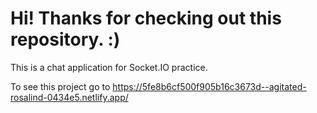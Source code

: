 # Hi! Thanks for checking out this repository. :)

This is a chat application for Socket.IO practice.

To see this project go to https://5fe8b6cf500f905b16c3673d--agitated-rosalind-0434e5.netlify.app/
